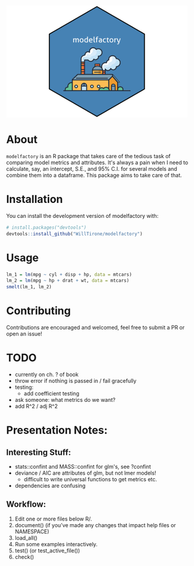 
<img src="inst/logo.png" height="300"/>

# About 

`modelfactory` is an R package that takes care of the tedious task of comparing
model metrics and attributes. It's always a pain when I need to calculate, say,
an intercept, S.E., and 95% C.I. for several models and combine them into a dataframe.
This package aims to take care of that.

# Installation

You can install the development version of modelfactory with: 

``` r
# install.packages("devtools")
devtools::install_github("WillTirone/modelfactory")
```

# Usage

``` r
lm_1 = lm(mpg ~ cyl + disp + hp, data = mtcars)
lm_2 = lm(mpg ~ hp + drat + wt, data = mtcars)
smelt(lm_1, lm_2)
```

# Contributing 

Contributions are encouraged and welcomed, feel free to submit a PR or open an 
issue!

# TODO

- currently on ch. ? of book 
- throw error if nothing is passed in / fail gracefully
- testing: 
  - add coefficient testing 
- ask someone: what metrics do we want? 
- add R^2 / adj R^2
  
# Presentation Notes: 

## Interesting Stuff: 

- stats::confint and MASS::confint for glm's, see ?confint
- deviance / AIC are attributes of glm, but not lmer models!
  - difficult to write universal functions to get metrics etc.
- dependencies are confusing
  
## Workflow: 

1. Edit one or more files below R/.
2. document() (if you’ve made any changes that impact help files or NAMESPACE)
3. load_all()
4. Run some examples interactively.
5. test() (or test_active_file())
6. check()
